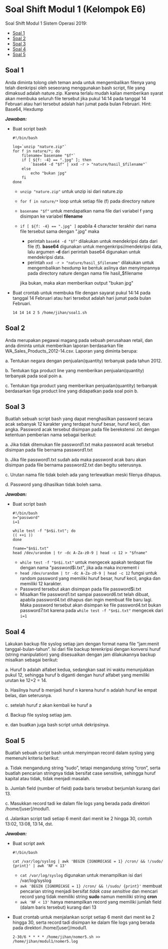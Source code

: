 # Soal Shift Modul 1 (Kelompok E6)

Soal Shift Modul 1 Sistem Operasi 2019:
* [Soal 1](https://github.com/jihannbl/SISOP2019-E6#soal-1)
* [Soal 2](https://github.com/jihannbl/SISOP2019-E6#soal-2)
* [Soal 3](https://github.com/jihannbl/SISOP2019-E6#soal-3)
* [Soal 4](https://github.com/jihannbl/SISOP2019-E6#soal-4)
* [Soal 5](https://github.com/jihannbl/SISOP2019-E6#soal-5)

## Soal 1
Anda diminta tolong oleh teman anda untuk mengembalikan filenya yang telah dienkripsi oleh seseorang menggunakan bash script, file yang dimaksud adalah nature.zip. Karena terlalu mudah kalian memberikan syarat akan membuka seluruh file tersebut jika pukul 14:14 pada tanggal 14 Februari atau hari tersebut adalah hari jumat pada bulan Februari.
Hint: Base64, Hexdump

 **_Jawaban:_**

* Buat script bash

   ```    
   #!/bin/bash

   log=`unzip "nature.zip"`
   for f in nature/*; do
       filename=`basename "$f"`
       if [ ${f: -4} == ".jpg" ]; then
           `base64 -d "$f" | xxd -r > "nature/hasil_$filename"`
       else
           echo "bukan jpg"
       fi
   done
   ```   

  - `unzip "nature.zip"` untuk unzip isi dari nature.zip
  - `for f in nature/*` loop untuk setiap file (f) pada directory nature
  - `basename "$f"` untuk mendapatkan nama file dari variabel f yang disimpan ke variabel **filename**
  - `if [ ${f: -4} == ".jpg" ]` apabila 4 character terakhir dari nama file tersebut sama dengan ".jpg" maka 
    - perintah `base64 -d "$f"` dilakukan untuk mendekripsi data dari file (f). **base64** digunakan untuk mengenkripsi/mendekripsi data, lalu argumen **-d** dari perintah base64 digunakan untuk mendekripsi data. 
    - perintah `xxd -r > "nature/hasil_$filename"` dilakukan untuk mengembalikan hexdump ke bentuk aslinya dan menyimpannya pada directory nature dengan nama file hasil_$filename
    
    jika bukan, maka akan memberikan output "bukan jpg"
    
* Buat crontab untuk membuka file dengan sayarat pukul 14:14 pada tanggal 14 Februari atau hari tersebut adalah hari jumat pada bulan Februari.

  `14 14 14 2 5 /home/jihan/soal1.sh` 
  
## Soal 2
Anda merupakan pegawai magang pada sebuah perusahaan retail, dan anda diminta untuk memberikan laporan berdasarkan file WA_Sales_Products_2012-14.csv. Laporan yang diminta berupa:

a. Tentukan negara dengan penjualan(quantity) terbanyak pada tahun 2012.

b. Tentukan tiga product line yang memberikan penjualan(quantity) terbanyak pada soal poin a.

c. Tentukan tiga product yang memberikan penjualan(quantity) terbanyak berdasarkan tiga product line yang didapatkan pada soal poin b.

## Soal 3
Buatlah sebuah script bash yang dapat menghasilkan password secara acak sebanyak 12 karakter yang terdapat huruf besar, huruf kecil, dan angka. Password acak tersebut disimpan pada file berekstensi .txt dengan ketentuan pemberian nama sebagai berikut:

a.	Jika tidak ditemukan file password1.txt maka password acak tersebut disimpan pada file bernama password1.txt

b.	Jika file password1.txt sudah ada maka password acak baru akan disimpan pada file bernama password2.txt dan begitu seterusnya.

c.	Urutan nama file tidak boleh ada yang terlewatkan meski filenya dihapus.

d.	Password yang dihasilkan tidak boleh sama.

**_Jawaban:_**

* Buat script bash

    ```
    #!/bin/bash
    n="password"
    i=1

    while test -f "$n$i.txt"; do
    (( ++i ))
    done

    fname="$n$i.txt"
    head /dev/urandom | tr -dc A-Za-z0-9 | head -c 12 > "$fname"
    ```
    
    - `while test -f "$n$i.txt"` untuk mengecek apakah terdapat file dengan nama "password$i.txt", jika ada maka increment i
    - `head /dev/urandom | tr -dc A-Za-z0-9 | head -c 12` fungsi untuk random password yang memiliki huruf besar, huruf kecil, angka dan memiliki 12 karakter.
    - Password tersebut akan disimpan pada file password$i.txt
    - Misalkan file password1.txt sampai password6.txt telah dibuat, apabila password4.txt dihapus dan ingin membuat file baru lagi. Maka password tersebut akan disimpan ke file password4.txt bukan password7.txt karena pada `while test -f "$n$i.txt"` mengecek dari `i=1`

## Soal 4
Lakukan backup file syslog setiap jam dengan format nama file “jam:menit tanggal-bulan-tahun”. Isi dari file backup terenkripsi dengan konversi huruf (string manipulation) yang disesuaikan dengan jam dilakukannya backup misalkan sebagai berikut:

a.	Huruf b adalah alfabet kedua, sedangkan saat ini waktu menunjukkan pukul 12, sehingga huruf b diganti dengan huruf alfabet yang memiliki urutan ke 12+2 = 14.

b.	Hasilnya huruf b menjadi huruf n karena huruf n adalah huruf ke empat belas, dan seterusnya. 

c.	setelah huruf z akan kembali ke huruf a

d.	Backup file syslog setiap jam.

e.	dan buatkan juga bash script untuk dekripsinya.

## Soal 5
Buatlah sebuah script bash untuk menyimpan record dalam syslog yang memenuhi kriteria berikut:

a.	Tidak mengandung string “sudo”, tetapi mengandung string “cron”, serta buatlah pencarian stringnya tidak bersifat case sensitive, sehingga huruf kapital atau tidak, tidak menjadi masalah.

b.	Jumlah field (number of field) pada baris tersebut berjumlah kurang dari 13.

c.	Masukkan record tadi ke dalam file logs yang berada pada direktori /home/[user]/modul1.

d.	Jalankan script tadi setiap 6 menit dari menit ke 2 hingga 30, contoh 13:02, 13:08, 13:14, dst.

**_Jawaban:_**

* Buat script awk
 
   ```
   #!/bin/bash

   cat /var/log/syslog | awk 'BEGIN {IGNORECASE = 1} /cron/ && !/sudo/ {print}' | awk 'NF < 13'
   ```
   
   - `cat /var/log/syslog` digunakan untuk menampilkan isi dari /var/log/syslog   
   - `awk 'BEGIN {IGNORECASE = 1} /cron/ && !/sudo/ {print}'` membuat pencarian string menjadi bersifat *tidak case sensitive* dan mencari record yang tidak memiliki string **sudo** namun memiliki string **cron**   
   - `awk 'NF < 13'` hanya menampilkan record yang memiliki jumlah field (dalam baris tersebut) kurang dari 13

* Buat crontab untuk menjalankan script setiap 6 menit dari menit ke 2 hingga 30, serta record tadi disimpan ke dalam file logs yang berada pada direktori /home/[user]/modul1.
  
  ```
  2-30/6 * * * * /home/jihan/nomer5.sh >> /home/jihan/modul1/nomer5.log 
  ```
 
